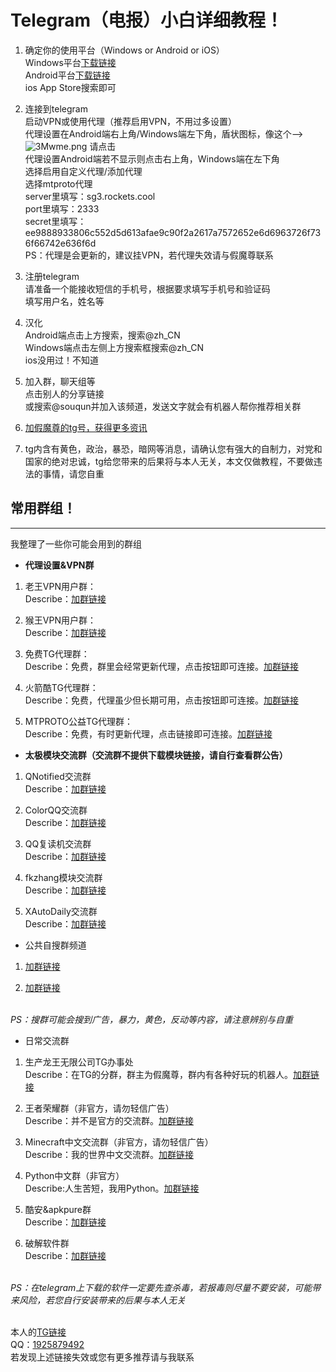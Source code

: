 # Telegram（电报）小白详细教程！
1. 确定你的使用平台（Windows or Android or iOS）<br>
Windows平台[下载链接](https://telegram.softonic.cn/download "下载链接")<br>
Android平台[下载链接](https://telegram.softonic.cn/android "下载链接")
<br>ios App Store搜索即可

2. 连接到telegram<br>
启动VPN或使用代理（推荐启用VPN，不用过多设置）
<br>代理设置在Android端右上角/Windows端左下角，盾状图标，像这个—>![3Mwme.png](https://img-blog.csdnimg.cn/20200813204312232.png) 请点击
<br>代理设置Android端若不显示则点击右上角，Windows端在左下角
<br>选择启用自定义代理/添加代理
<br>选择mtproto代理
<br>server里填写：sg3.rockets.cool
<br>port里填写：2333
<br>secret里填写：ee9888933806c552d5d613afae9c90f2a2617a7572652e6d6963726f736f66742e636f6d
<br>PS：代理是会更新的，建议挂VPN，若代理失效请与假魔尊联系

3. 注册telegram
<br>请准备一个能接收短信的手机号，根据要求填写手机号和验证码
<br>填写用户名，姓名等

4. 汉化
<br>Android端点击上方搜索，搜索@zh_CN
<br>Windows端点击左侧上方搜索框搜索@zh_CN
<br>ios没用过！不知道

5. 加入群，聊天组等
<br>点击别人的分享链接
<br>或搜索@souqun并加入该频道，发送文字就会有机器人帮你推荐相关群

6. [加假魔尊的tg号，获得更多资讯](https://t.me/Ludwig_Achilles "添加链接")


7. tg内含有黄色，政治，暴恐，暗网等消息，请确认您有强大的自制力，对党和国家的绝对忠诚，tg给您带来的后果将与本人无关，本文仅做教程，不要做违法的事情，请您自重

## 常用群组！

------------

我整理了一些你可能会用到的群组

- **代理设置&VPN群**
1. 老王VPN用户群：
<br>Describe：[加群链接](https://t.me/wangvpn_users "加群链接")

2. 猴王VPN用户群：
<br>Describe：[加群链接](https://t.me/houwang_users "加群链接")

3. 免费TG代理群：
<br>Describe：免费，群里会经常更新代理，点击按钮即可连接。[加群链接](https://t.me/mianfeidaili "加群链接")

4. 火箭酷TG代理群：
<br>Describe：免费，代理虽少但长期可用，点击按钮即可连接。[加群链接](https://t.me/Rocketcool "加群链接")

5. MTPROTO公益TG代理群：
<br>Describe：免费，有时更新代理，点击链接即可连接。[加群链接](https://t.me/onessr "加群链接")

- **太极模块交流群（交流群不提供下载模块链接，请自行查看群公告）**
1. QNotified交流群
<br>Describe：[加群链接](https://t.me/QNotifiedChat "加群链接")

2. ColorQQ交流群
<br>Describe：[加群链接](https://t.me/ColorQQ2 "加群链接")

3. QQ复读机交流群
<br>Describe：[加群链接](https://t.me/QQRepeater_Group "加群链接")

4. fkzhang模块交流群
<br>Describe：[加群链接](https://t.me/fkzhang_wx "加群链接")

5. XAutoDaily交流群
<br>Describe：[加群链接](https://t.me/XAutoDailyChat "加群链接")

- 公共自搜群频道
1. [加群链接](https://souqun520 "加群链接")

2. [加群链接](https://t.me/dh237 "加群链接")

<br>*PS：搜群可能会搜到广告，暴力，黄色，反动等内容，请注意辨别与自重*

- 日常交流群
1. 生产龙王无限公司TG办事处
<br>Describe：在TG的分群，群主为假魔尊，群内有各种好玩的机器人。[加群链接](https://t.me/shengchanlongwangwuxiangongsi "加群链接")

2. 王者荣耀群（非官方，请勿轻信广告）
<br>Describe：并不是官方的交流群。[加群链接](https://t.me/chinawzry "加群链接")

3. Minecraft中文交流群（非官方，请勿轻信广告）
<br>Describe：我的世界中文交流群。[加群链接](https://t.me/Minecraft_Chinese "加群链接")

4. Python中文群（非官方）
<br>Describe:人生苦短，我用Python。[加群链接](https://t.me/pythonzh "加群链接")

5. 酷安&apkpure群
<br>Describe：[加群链接](https://t.me/coolapk001 "加群链接")

6. 破解软件群<br>
Describe：[加群链接](https://t.me/funapk "加群链接")

<br>*PS：在telegram上下载的软件一定要先查杀毒，若报毒则尽量不要安装，可能带来风险，若您自行安装带来的后果与本人无关*

<br>本人的[TG链接](https://t.me/CHANGANXIAOXIANG "TG链接")
<br>QQ：[1925879492](https://res.abeim.cn/api-qq?qq=1925879492)
<br>若发现上述链接失效或您有更多推荐请与我联系